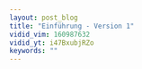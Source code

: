 ```yaml
---
layout: post_blog
title: "Einführung - Version 1"
vidid_vim: 160987632
vidid_yt: i47BxubjRZo
keywords: ""
---
```

